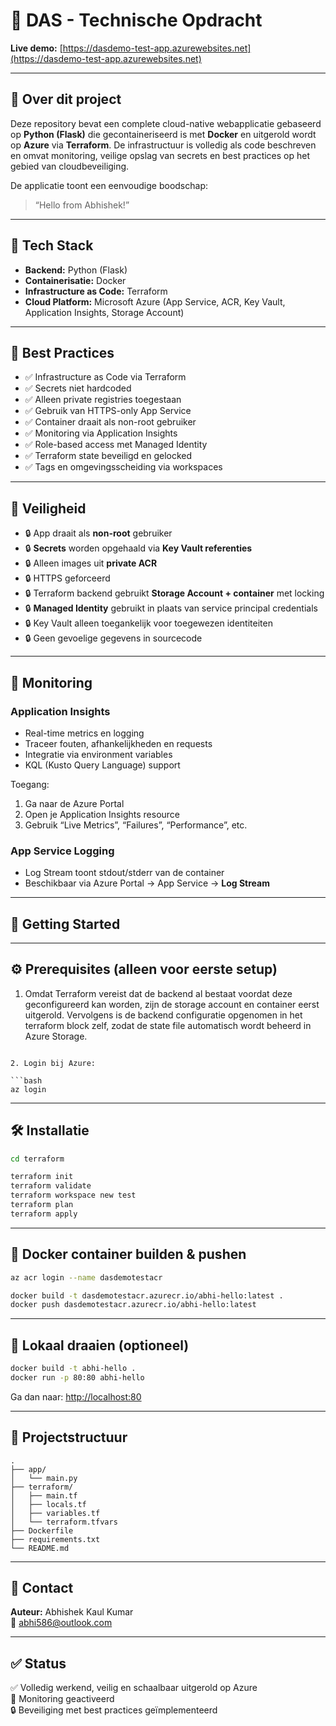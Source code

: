 
# 🚀 DAS - Technische Opdracht

**Live demo:** [https://dasdemo-test-app.azurewebsites.net](https://dasdemo-test-app.azurewebsites.net)

---

## 📌 Over dit project

Deze repository bevat een complete cloud-native webapplicatie gebaseerd op **Python (Flask)** die gecontaineriseerd is met **Docker** en uitgerold wordt op **Azure** via **Terraform**. De infrastructuur is volledig als code beschreven en omvat monitoring, veilige opslag van secrets en best practices op het gebied van cloudbeveiliging.

De applicatie toont een eenvoudige boodschap:

> “Hello from Abhishek!”

---

## 🧰 Tech Stack

- **Backend:** Python (Flask)
- **Containerisatie:** Docker
- **Infrastructure as Code:** Terraform
- **Cloud Platform:** Microsoft Azure (App Service, ACR, Key Vault, Application Insights, Storage Account)

---

## 🧱 Best Practices

- ✅ Infrastructure as Code via Terraform
- ✅ Secrets niet hardcoded
- ✅ Alleen private registries toegestaan
- ✅ Gebruik van HTTPS-only App Service
- ✅ Container draait als non-root gebruiker
- ✅ Monitoring via Application Insights
- ✅ Role-based access met Managed Identity
- ✅ Terraform state beveiligd en gelocked
- ✅ Tags en omgevingsscheiding via workspaces

---

## 🔐 Veiligheid

- 🔒 App draait als **non-root** gebruiker
- 🔒 **Secrets** worden opgehaald via **Key Vault referenties**
- 🔒 Alleen images uit **private ACR**
- 🔒 HTTPS geforceerd
- 🔒 Terraform backend gebruikt **Storage Account + container** met locking
- 🔒 **Managed Identity** gebruikt in plaats van service principal credentials
- 🔒 Key Vault alleen toegankelijk voor toegewezen identiteiten
- 🔒 Geen gevoelige gegevens in sourcecode

---

## 🧪 Monitoring

### Application Insights

- Real-time metrics en logging
- Traceer fouten, afhankelijkheden en requests
- Integratie via environment variables
- KQL (Kusto Query Language) support

Toegang:

1. Ga naar de Azure Portal
2. Open je Application Insights resource
3. Gebruik “Live Metrics”, “Failures”, “Performance”, etc.

### App Service Logging

- Log Stream toont stdout/stderr van de container
- Beschikbaar via Azure Portal → App Service → **Log Stream**

---

## 🚀 Getting Started

---

## ⚙️ Prerequisites (alleen voor eerste setup)

1. Omdat Terraform vereist dat de backend al bestaat voordat deze geconfigureerd kan worden, zijn de storage account en container eerst uitgerold. Vervolgens is de backend configuratie opgenomen in het terraform block zelf, zodat de state file automatisch wordt beheerd in Azure Storage.
```

2. Login bij Azure:

```bash
az login
```

---

## 🛠️ Installatie

```bash
cd terraform

terraform init
terraform validate
terraform workspace new test
terraform plan
terraform apply
```

---

## 🐳 Docker container builden & pushen

```bash
az acr login --name dasdemotestacr

docker build -t dasdemotestacr.azurecr.io/abhi-hello:latest .
docker push dasdemotestacr.azurecr.io/abhi-hello:latest
```

---

## 🧪 Lokaal draaien (optioneel)

```bash
docker build -t abhi-hello .
docker run -p 80:80 abhi-hello
```

Ga dan naar: [http://localhost:80](http://localhost:80)

---

## 📁 Projectstructuur

```text
.
├── app/
│   └── main.py
├── terraform/
│   ├── main.tf
│   ├── locals.tf
│   ├── variables.tf
│   └── terraform.tfvars
├── Dockerfile
├── requirements.txt
└── README.md
```

---

## 👤 Contact

**Auteur:** Abhishek Kaul Kumar  
📧 abhi586@outlook.com 

---

## ✅ Status

✅ Volledig werkend, veilig en schaalbaar uitgerold op Azure  
📡 Monitoring geactiveerd  
🔒 Beveiliging met best practices geïmplementeerd  
